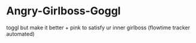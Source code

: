 # Angry-Girlboss-Goggl
toggl but make it better + pink to satisfy ur inner girlboss (flowtime tracker automated)
